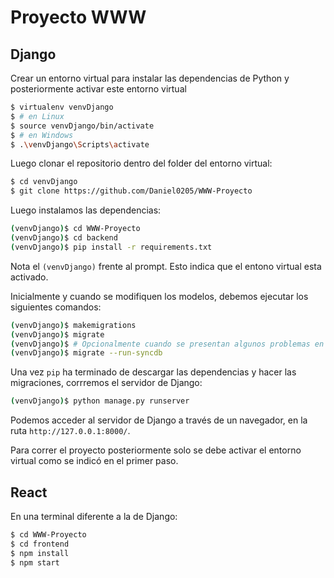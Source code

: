 # Proyecto WWW

## Django

Crear un entorno virtual para instalar las dependencias de Python y posteriormente activar este entorno virtual

```sh
$ virtualenv venvDjango
$ # en Linux 
$ source venvDjango/bin/activate
$ # en Windows 
$ .\venvDjango\Scripts\activate
```

Luego clonar el repositorio dentro del folder del entorno virtual:

```sh
$ cd venvDjango
$ git clone https://github.com/Daniel0205/WWW-Proyecto
```


Luego instalamos las dependencias:

```sh
(venvDjango)$ cd WWW-Proyecto
(venvDjango)$ cd backend
(venvDjango)$ pip install -r requirements.txt
```
Nota el `(venvDjango)` frente al prompt. Esto indica que el entono virtual esta activado.

Inicialmente y cuando se modifiquen los modelos, debemos ejecutar los siguientes comandos:

```sh
(venvDjango)$ makemigrations
(venvDjango)$ migrate
(venvDjango)$ # Opcionalmente cuando se presentan algunos problemas en la migracion
(venvDjango)$ migrate --run-syncdb
```

Una vez `pip` ha terminado de descargar las dependencias y hacer las migraciones, corrremos el servidor de Django:
```sh
(venvDjango)$ python manage.py runserver
```
Podemos acceder al servidor de Django a través de un navegador, en la ruta  `http://127.0.0.1:8000/`.

Para correr el proyecto posteriormente solo se debe activar el entorno virtual como se indicó en el primer paso.

## React

En una terminal diferente a la de Django:

```sh
$ cd WWW-Proyecto
$ cd frontend
$ npm install
$ npm start
```
